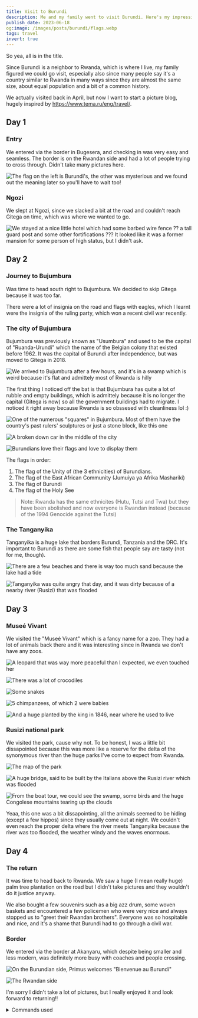 ```yaml
---
title: Visit to Burundi
description: Me and my family went to visit Burundi. Here's my impressions.
publish_date: 2023-06-18
og:image: /images/posts/burundi/flags.webp
tags: travel
invert: true
---
```


So yea, all is in the title.

Since Burundi is a neighbor to Rwanda, which is where I live, my family figured we could go visit, especially also since many people say it's a country similar to Rwanda in many ways since they are almost the same size, about equal population and a bit of a common history.

We actually visited back in April, but now I want to start a picture blog, hugely inspired by https://www.tema.ru/eng/travel/.

## Day 1

### Entry

We entered via the border in Bugesera, and checking in was very easy and seamless. The border is on the Rwandan side and had a lot of people trying to cross through. Didn't take many pictures here.

![The flag on the left is Burundi's, the other was mysterious and we found out the meaning later so you'll have to wait too!](/images/posts/burundi/bugesera.webp)

### Ngozi

We slept at Ngozi, since we slacked a bit at the road and couldn't reach Gitega on time, which was where we wanted to go.

![We stayed at a nice little hotel which had some barbed wire fence ?? a tall guard post and some other fortifications ??? It looked like it was a former mansion for some person of high status, but I didn't ask.](/images/posts/burundi/ngozi.webp)

## Day 2

### Journey to Bujumbura

Was time to head south right to Bujumbura. We decided to skip Gitega because it was too far.

There were a lot of insignia on the road and flags with eagles, which I learnt were the insignia of the ruling party, which won a recent civil war recently.

### The city of Bujumbura

Bujumbura was previously known as "Usumbura" and used to be the capital of "Ruanda-Urundi" which the name of the Belgian colony that existed before 1962. It was the capital of Burundi after independence, but was moved to Gitega in 2018.

![We arrived to Bujumbura after a few hours, and it's in a swamp which is weird because it's flat and admittely most of Rwanda is hilly](/images/posts/burundi/bujumbura-view.webp)

The first thing I noticed off the bat is that Bujumbura has quite a lot of rubble and empty buildings, which is admittely because it is no longer the capital (Gitega is now) so all the government buildings had to migrate. I noticed it right away because Rwanda is so obssesed with cleanliness lol :\)

![One of the numerous "squares" in Bujumbura. Most of them have the country's past rulers' sculptures or just a stone block, like this one](/images/posts/burundi/bujumbura-square.webp)

![A broken down car in the middle of the city](/images/posts/burundi/broken-down-car.webp)

![Burundians love their flags and love to display them](/images/posts/burundi/flags.webp)

The flags in order: 

1. The flag of the Unity of (the 3 ethnicities) of Burundians.
2. The flag of the East African Community (Jumuiya ya Afrika Mashariki)
3. The flag of Burundi
4. The flag of the Holy See

> Note: Rwanda has the same ethnicites (Hutu, Tutsi and Twa) but they have been abolished and now everyone is Rwandan instead (because of the 1994 Genocide against the Tutsi)

### The Tanganyika

Tanganyika is a huge lake that borders Burundi, Tanzania and the DRC. It's important to Burundi as there are some fish that people say are tasty (not for me, though).

![There are a few beaches and there is way too much sand because the lake had a tide](/images/posts/burundi/beach.webp)

![Tanganyika was quite angry that day, and it was dirty because of a nearby river (Rusizi) that was flooded](/images/posts/burundi/tanganyika.webp)

## Day 3

### Museé Vivant

We visited the "Museé Vivant" which is a fancy name for a zoo. They had a lot of animals back there and it was interesting since in Rwanda we don't have any zoos.

![A leopard that was way more peaceful than I expected, we even touched her](/images/posts/burundi/leopard.webp)

![There was a lot of crocodiles](/images/posts/burundi/croc.webp)

![Some snakes](/images/posts/burundi/snake.webp)

![5 chimpanzees, of which 2 were babies](/images/posts/burundi/chippy.webp)

![And a huge planted by the king in 1846, near where he used to live](/images/posts/burundi/tree.webp)

### Rusizi national park

We visited the park, cause why not. To be honest, I was a little bit dissapointed because this was more like a reserve for the delta of the synonymous river than the huge parks I've come to expect from Rwanda.

![The map of the park](/images/posts/burundi/park-map.webp)

![A huge bridge, said to be built by the Italians above the Rusizi river which was flooded](/images/posts/burundi/rusizi.webp)

![From the boat tour, we could see the swamp, some birds and the huge Congolese mountains tearing up the clouds](/images/posts/burundi/mountains.webp)

Yeaa, this one was a bit dissapointing, all the animals seemed to be hiding (except a few hippos) since they usually come out at night. We couldn't even reach the proper delta where the river meets Tanganyika because the river was too flooded, the weather windy and the waves enormous.

## Day 4

### The return

It was time to head back to Rwanda. We saw a huge (I mean really huge) palm tree plantation on the road but I didn't take pictures and they wouldn't do it justice anyway.

We also bought a few souvenirs such as a big azz drum, some woven baskets and encountered a few policemen who were very nice and always stopped us to "greet their Rwandan brothers". Everyone was so hospitable and nice, and it's a shame that Burundi had to go through a civil war.

### Border

We entered via the border at Akanyaru, which despite being smaller and less modern, was definitely more busy with coaches and people crossing.

![On the Burundian side, Primus welcomes "Bienvenue au Burundi"](/images/posts/burundi/burundi.webp)

![The Rwandan side](/images/posts/burundi/rwanda.webp)

I'm sorry I didn't take a lot of pictures, but I really enjoyed it and look forward to returning!!

<details>
<summary>Commands used</summary>

<br/>

1. Add watermark

```bash
ls -1 *.jpg \
    | awk -F\/ '{print "composite -gravity SouthEast -geometry +30+30 /home/alien/Pictures/watermark.png ./"$(NF)" ./watermarked/"$(NF)}' \
    | sh
```

2. Convert to webp

```bash
for i in *.jpg;\
  do cwebp "${i%.*}.jpg" -preset picture -o "${i%.*}.webp" -metadata all;\
done
```

These are meant to be used by me, so nevermind these

</details>

&nbsp;
